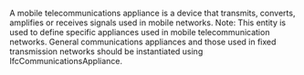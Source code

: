 A mobile telecommunications appliance is a device that transmits, converts, amplifies or receives signals used in mobile networks.
Note: This entity is used to define specific appliances used in mobile telecommunication networks. General communications appliances and those used in fixed transmission networks should be instantiated using IfcCommunicationsAppliance.
